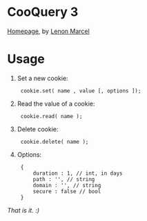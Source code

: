 
CooQuery 3
======================
[Homepage](http://lenonmarcel.com.br/code/cooquery), by [Lenon Marcel](http://lenonmarcel.com.br/)

Usage
========
1. Set a new cookie:

        cookie.set( name , value [, options ]);

2. Read the value of a cookie:

        cookie.read( name );

3. Delete cookie:

        cookie.delete( name );

4. Options:

        {
            duration : 1, // int, in days
            path : '', // string
            domain : '', // string
            secure : false // bool
        }

*That is it. :)*
